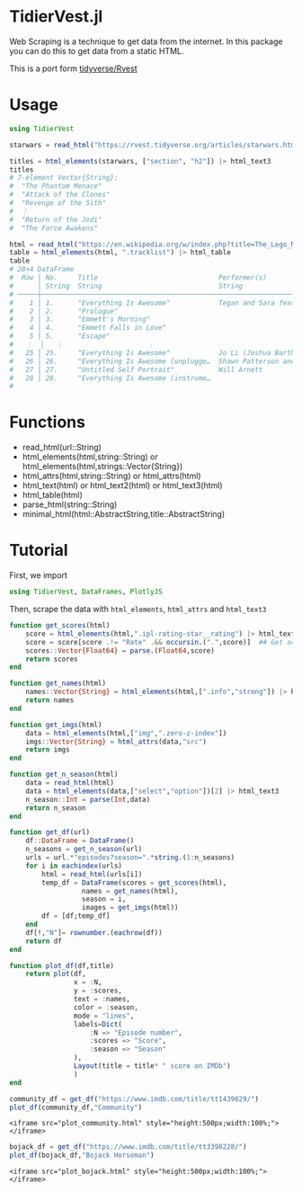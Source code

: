 # TidierVest.jl

Web Scraping is a technique to get data from the internet. In this package you can do this to get data from a static HTML.

This is a port form [tidyverse/Rvest](https://github.com/tidyverse/rvest)

# Usage

```julia
using TidierVest

starwars = read_html("https://rvest.tidyverse.org/articles/starwars.html")

titles = html_elements(starwars, ["section", "h2"]) |> html_text3
titles
# 7-element Vector{String}:
#  "The Phantom Menace"
#  "Attack of the Clones"
#  "Revenge of the Sith"
#  ⋮
#  "Return of the Jedi"
#  "The Force Awakens"

html = read_html("https://en.wikipedia.org/w/index.php?title=The_Lego_Movie&oldid=998422565")
table = html_elements(html, ".tracklist") |> html_table
table
# 28×4 DataFrame
#  Row │ No.     Title                              Performer(s)                       Length 
#      │ String  String                             String                             String 
# ─────┼──────────────────────────────────────────────────────────────────────────────────────
#    1 │ 1.      "Everything Is Awesome"            Tegan and Sara featuring The Lon…  2:43   
#    2 │ 2.      "Prologue"                                                            2:28   
#    3 │ 3.      "Emmett's Morning"                                                    2:00   
#    4 │ 4.      "Emmett Falls in Love"                                                1:11   
#    5 │ 5.      "Escape"                                                              3:26
#   ⋮  │   ⋮                     ⋮                                  ⋮                    ⋮
#   25 │ 25.     "Everything Is Awesome"            Jo Li (Joshua Bartholomew and Li…  1:26
#   26 │ 26.     "Everything Is Awesome (unplugge…  Shawn Patterson and Sammy Allen    1:24
#   27 │ 27.     "Untitled Self Portrait"           Will Arnett                        1:08
#   28 │ 28.     "Everything Is Awesome (instrume…                                     2:41
#                                                                              19 rows omitted
```

# Functions

- read_html(url::String)
- html_elements(html,string::String) or html_elements(html,strings::Vector{String})
- html_attrs(html,string::String) or html_attrs(html)
- html_text(html) or html_text2(html) or html_text3(html)
- html_table(html)
- parse_html(string::String)
- minimal_html(html::AbstractString,title::AbstractString)

# Tutorial

First, we import

```julia
using TidierVest, DataFrames, PlotlyJS
```

Then, scrape the data with `html_elements`, `html_attrs` and `html_text3`

```julia
function get_scores(html)
    score = html_elements(html,".ipl-rating-star__rating") |> html_text3 ## Read scores from HTML
    score = score[score .!= "Rate" .&& occursin.(".",score)]  ## Get actual scores
    scores::Vector{Float64} = parse.(Float64,score)    
    return scores
end

function get_names(html)
    names::Vector{String} = html_elements(html,[".info","strong"]) |> html_text3 
    return names
end

function get_imgs(html)
    data = html_elements(html,["img",".zero-z-index"])
    imgs::Vector{String} = html_attrs(data,"src")
    return imgs
end

function get_n_season(html)
    data = read_html(html)
    data = html_elements(data,["select","option"])[2] |> html_text3
    n_season::Int = parse(Int,data)
    return n_season
end

function get_df(url)
    df::DataFrame = DataFrame()
    n_seasons = get_n_season(url)
    urls = url.*"episodes?season=".*string.(1:n_seasons)
    for i in eachindex(urls)
        html = read_html(urls[i])
        temp_df = DataFrame(scores = get_scores(html),
                  names = get_names(html),
                  season = i,
                  images = get_imgs(html))
        df = [df;temp_df]
    end
    df[!,"N"]= rownumber.(eachrow(df))
    return df
end

function plot_df(df,title)
    return plot(df,
                x = :N,
                y = :scores,
                text = :names,
                color = :season, 
                mode = "lines",
                labels=Dict(
                    :N => "Episode number",
                    :scores => "Score",
                    :season => "Season"
                ),
                Layout(title = title* " score on IMDb")
                )
end
```

```julia
community_df = get_df("https://www.imdb.com/title/tt1439629/")
plot_df(community_df,"Community")
```
```@raw html
<iframe src="plot_community.html" style="height:500px;width:100%;"></iframe>
```

```julia
bojack_df = get_df("https://www.imdb.com/title/tt3398228/")
plot_df(bojack_df,"Bojack Horseman")
```
```@raw html
<iframe src="plot_bojack.html" style="height:500px;width:100%;"></iframe>
```
